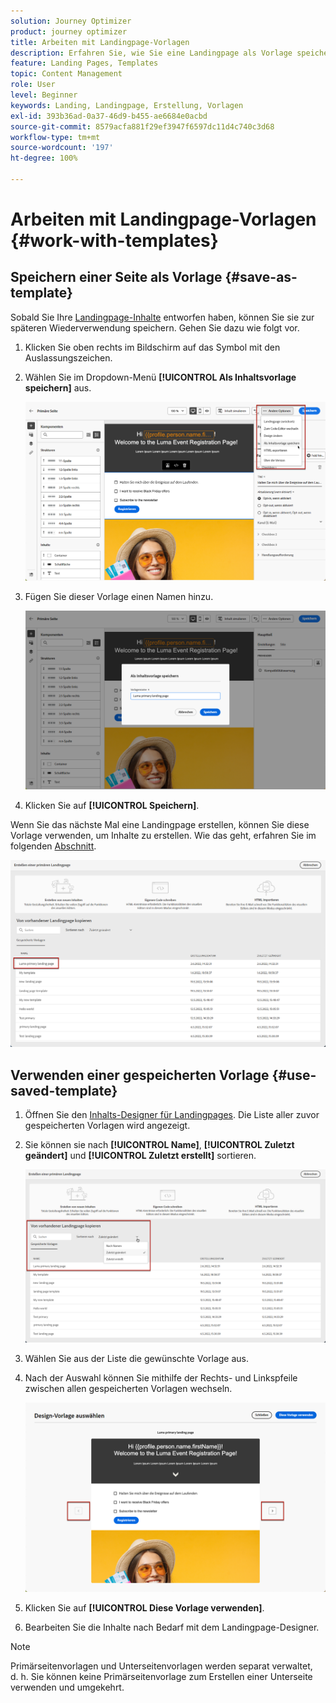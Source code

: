 ```yaml
---
solution: Journey Optimizer
product: journey optimizer
title: Arbeiten mit Landingpage-Vorlagen
description: Erfahren Sie, wie Sie eine Landingpage als Vorlage speichern und sie in Journey Optimizer wiederverwenden.
feature: Landing Pages, Templates
topic: Content Management
role: User
level: Beginner
keywords: Landing, Landingpage, Erstellung, Vorlagen
exl-id: 393b36ad-0a37-46d9-b455-ae6684e0acbd
source-git-commit: 8579acfa881f29ef3947f6597dc11d4c740c3d68
workflow-type: tm+mt
source-wordcount: '197'
ht-degree: 100%

---
```


# Arbeiten mit Landingpage-Vorlagen {#work-with-templates}

## Speichern einer Seite als Vorlage {#save-as-template}

Sobald Sie Ihre [Landingpage-Inhalte](lp-content.md) entworfen haben, können Sie sie zur späteren Wiederverwendung speichern. Gehen Sie dazu wie folgt vor.

1. Klicken Sie oben rechts im Bildschirm auf das Symbol mit den Auslassungszeichen.

1. Wählen Sie im Dropdown-Menü **[!UICONTROL Als Inhaltsvorlage speichern]** aus.

   ![](assets/lp_designer-save-template.png)

1. Fügen Sie dieser Vorlage einen Namen hinzu.

   ![](assets/lp_designer-template-name.png)

1. Klicken Sie auf **[!UICONTROL Speichern]**.

Wenn Sie das nächste Mal eine Landingpage erstellen, können Sie diese Vorlage verwenden, um Inhalte zu erstellen. Wie das geht, erfahren Sie im folgenden [Abschnitt](#use-saved-template).

![](assets/lp_designer-saved-template.png)

## Verwenden einer gespeicherten Vorlage {#use-saved-template}

1. Öffnen Sie den [Inhalts-Designer für Landingpages](design-lp.md). Die Liste aller zuvor gespeicherten Vorlagen wird angezeigt.

1. Sie können sie nach **[!UICONTROL Name]**, **[!UICONTROL Zuletzt geändert]** und **[!UICONTROL Zuletzt erstellt]** sortieren.

   ![](assets/lp_designer-saved-templates.png)

1. Wählen Sie aus der Liste die gewünschte Vorlage aus.

1. Nach der Auswahl können Sie mithilfe der Rechts- und Linkspfeile zwischen allen gespeicherten Vorlagen wechseln.

   ![](assets/lp_designer-saved-templates-navigate.png)

1. Klicken Sie auf **[!UICONTROL Diese Vorlage verwenden]**.

1. Bearbeiten Sie die Inhalte nach Bedarf mit dem Landingpage-Designer.

>[!NOTE]
>
>Primärseitenvorlagen und Unterseitenvorlagen werden separat verwaltet, d. h. Sie können keine Primärseitenvorlage zum Erstellen einer Unterseite verwenden und umgekehrt.
